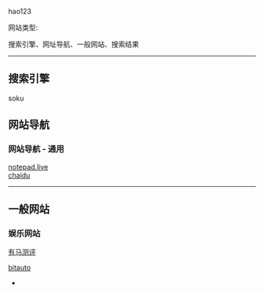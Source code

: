 hao123

网站类型:

搜索引擎、网址导航、一般网站、搜索结果

<hr>

## 搜索引擎

soku

## 网站导航

### 网站导航 - 通用

[notepad.live](http://notepad.live/changsjpage2)<br />
[chaidu](https://www.chaidu.com/)

<hr>

## 一般网站

### 娱乐网站

[有马测评](http://weibo.com/youmatiyu)

[bitauto](http://beijing.bitauto.com/)


-
